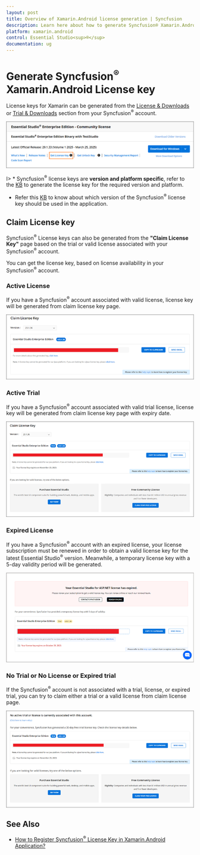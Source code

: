 ```yaml
---
layout: post
title: Overview of Xamarin.Android license generation | Syncfusion
description: Learn here about how to generate Syncfusion® Xamarin.Android license key for syncfusion® Xamarin.Android application for license validation.
platform: xamarin.android
control: Essential Studio<sup>®</sup>
documentation: ug
---
```



# Generate Syncfusion<sup>®</sup> Xamarin.Android License key

License keys for Xamarin can be generated from the [License & Downloads](https://syncfusion.com/account/downloads) or [Trial & Downloads](https://www.syncfusion.com/account/manage-trials/downloads) section from your Syncfusion<sup>®</sup> account. 

![Get License Key](licensing-images/generate-license.png)

I> * Syncfusion<sup>®</sup> license keys are **version and platform specific**, refer to the [KB](https://www.syncfusion.com/kb/8976/how-to-generate-license-key-for-licensed-products) to generate the license key for the required version and platform.
* Refer this [KB](https://www.syncfusion.com/kb/8951/which-version-syncfusion-license-key-should-i-use-in-my-application) to know about which version of the Syncfusion<sup>®</sup> license key should be used in the application.

## Claim License key

Syncfusion<sup>®</sup> License keys can also be generated from the **"Claim License Key"** page based on the trial or valid license associated with your Syncfusion<sup>®</sup> account.

You can get the license key, based on license availability in your Syncfusion<sup>®</sup> account.

### Active License

If you have a Syncfusion<sup>®</sup> account associated with valid license, license key will be generated from claim license key page.

![Active License](licensing-images/active-license.png)

### Active Trial

If you have a Syncfusion<sup>®</sup> account associated with valid trial license, license key will be generated from claim license key page with expiry date.

![Active Trial](licensing-images/active-trial.png)

### Expired License

If you have a Syncfusion<sup>®</sup> account with an expired license, your license subscription must be renewed in order to obtain a valid license key for the latest Essential Studio<sup>®</sup> version. Meanwhile, a temporary license key with a 5-day validity period will be generated.

![Expired License](licensing-images/expired-license.png)

### No Trial or No License or Expired trial

If the Syncfusion<sup>®</sup> account is not associated with a trial, license, or expired trial, you can try to claim either a trial or a valid license from claim license page.

![No Trial or No License](licensing-images/no-active-trial-or-license.png)

## See Also

* [How to Register Syncfusion<sup>®</sup> License Key in Xamarin.Android Application?](https://help.syncfusion.com/xamarin-android/licensing/how-to-register-in-an-application)

